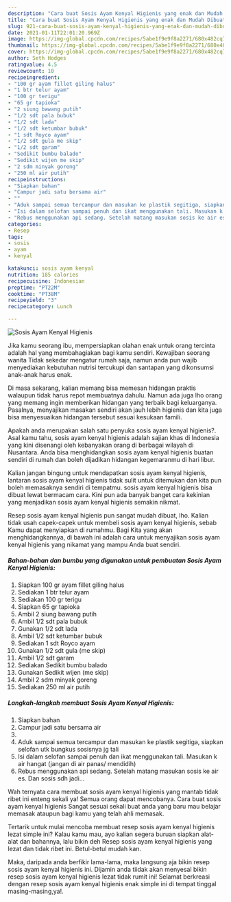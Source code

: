 ```yaml
---
description: "Cara buat Sosis Ayam Kenyal Higienis yang enak dan Mudah Dibuat"
title: "Cara buat Sosis Ayam Kenyal Higienis yang enak dan Mudah Dibuat"
slug: 921-cara-buat-sosis-ayam-kenyal-higienis-yang-enak-dan-mudah-dibuat
date: 2021-01-11T22:01:20.969Z
image: https://img-global.cpcdn.com/recipes/5abe1f9e9f8a2271/680x482cq70/sosis-ayam-kenyal-higienis-foto-resep-utama.jpg
thumbnail: https://img-global.cpcdn.com/recipes/5abe1f9e9f8a2271/680x482cq70/sosis-ayam-kenyal-higienis-foto-resep-utama.jpg
cover: https://img-global.cpcdn.com/recipes/5abe1f9e9f8a2271/680x482cq70/sosis-ayam-kenyal-higienis-foto-resep-utama.jpg
author: Seth Hodges
ratingvalue: 4.5
reviewcount: 10
recipeingredient:
- "100 gr ayam fillet giling halus"
- "1 btr telur ayam"
- "100 gr terigu"
- "65 gr tapioka"
- "2 siung bawang putih"
- "1/2 sdt pala bubuk"
- "1/2 sdt lada"
- "1/2 sdt ketumbar bubuk"
- "1 sdt Royco ayam"
- "1/2 sdt gula me skip"
- "1/2 sdt garam"
- "Sedikit bumbu balado"
- "Sedikit wijen me skip"
- "2 sdm minyak goreng"
- "250 ml air putih"
recipeinstructions:
- "Siapkan bahan"
- "Campur jadi satu bersama air"
- ""
- "Aduk sampai semua tercampur dan masukan ke plastik segitiga, siapkan selofan utk bungkus sosisnya jg tali"
- "Isi dalam selofan sampai penuh dan ikat menggunakan tali. Masukan k air hangat (jangan di air panas/ mendidih)"
- "Rebus menggunakan api sedang. Setelah matang masukan sosis ke air es. Dan sosis sdh jadi..."
categories:
- Resep
tags:
- sosis
- ayam
- kenyal

katakunci: sosis ayam kenyal 
nutrition: 185 calories
recipecuisine: Indonesian
preptime: "PT22M"
cooktime: "PT38M"
recipeyield: "3"
recipecategory: Lunch

---
```



![Sosis Ayam Kenyal Higienis](https://img-global.cpcdn.com/recipes/5abe1f9e9f8a2271/680x482cq70/sosis-ayam-kenyal-higienis-foto-resep-utama.jpg)

Jika kamu seorang ibu, mempersiapkan olahan enak untuk orang tercinta adalah hal yang membahagiakan bagi kamu sendiri. Kewajiban seorang  wanita Tidak sekedar mengatur rumah saja, namun anda pun wajib menyediakan kebutuhan nutrisi tercukupi dan santapan yang dikonsumsi anak-anak harus enak.

Di masa  sekarang, kalian memang bisa memesan hidangan praktis walaupun tidak harus repot membuatnya dahulu. Namun ada juga lho orang yang memang ingin memberikan hidangan yang terbaik bagi keluarganya. Pasalnya, menyajikan masakan sendiri akan jauh lebih higienis dan kita juga bisa menyesuaikan hidangan tersebut sesuai kesukaan famili. 



Apakah anda merupakan salah satu penyuka sosis ayam kenyal higienis?. Asal kamu tahu, sosis ayam kenyal higienis adalah sajian khas di Indonesia yang kini disenangi oleh kebanyakan orang di berbagai wilayah di Nusantara. Anda bisa menghidangkan sosis ayam kenyal higienis buatan sendiri di rumah dan boleh dijadikan hidangan kegemaranmu di hari libur.

Kalian jangan bingung untuk mendapatkan sosis ayam kenyal higienis, lantaran sosis ayam kenyal higienis tidak sulit untuk ditemukan dan kita pun boleh memasaknya sendiri di tempatmu. sosis ayam kenyal higienis bisa dibuat lewat bermacam cara. Kini pun ada banyak banget cara kekinian yang menjadikan sosis ayam kenyal higienis semakin nikmat.

Resep sosis ayam kenyal higienis pun sangat mudah dibuat, lho. Kalian tidak usah capek-capek untuk membeli sosis ayam kenyal higienis, sebab Kamu dapat menyiapkan di rumahmu. Bagi Kita yang akan menghidangkannya, di bawah ini adalah cara untuk menyajikan sosis ayam kenyal higienis yang nikamat yang mampu Anda buat sendiri.

<!--inarticleads1-->

##### Bahan-bahan dan bumbu yang digunakan untuk pembuatan Sosis Ayam Kenyal Higienis:

1. Siapkan 100 gr ayam fillet giling halus
1. Sediakan 1 btr telur ayam
1. Sediakan 100 gr terigu
1. Siapkan 65 gr tapioka
1. Ambil 2 siung bawang putih
1. Ambil 1/2 sdt pala bubuk
1. Gunakan 1/2 sdt lada
1. Ambil 1/2 sdt ketumbar bubuk
1. Sediakan 1 sdt Royco ayam
1. Gunakan 1/2 sdt gula (me skip)
1. Ambil 1/2 sdt garam
1. Sediakan Sedikit bumbu balado
1. Gunakan Sedikit wijen (me skip)
1. Ambil 2 sdm minyak goreng
1. Sediakan 250 ml air putih




<!--inarticleads2-->

##### Langkah-langkah membuat Sosis Ayam Kenyal Higienis:

1. Siapkan bahan
1. Campur jadi satu bersama air
1. 
1. Aduk sampai semua tercampur dan masukan ke plastik segitiga, siapkan selofan utk bungkus sosisnya jg tali
1. Isi dalam selofan sampai penuh dan ikat menggunakan tali. Masukan k air hangat (jangan di air panas/ mendidih)
1. Rebus menggunakan api sedang. Setelah matang masukan sosis ke air es. Dan sosis sdh jadi...




Wah ternyata cara membuat sosis ayam kenyal higienis yang mantab tidak ribet ini enteng sekali ya! Semua orang dapat mencobanya. Cara buat sosis ayam kenyal higienis Sangat sesuai sekali buat anda yang baru mau belajar memasak ataupun bagi kamu yang telah ahli memasak.

Tertarik untuk mulai mencoba membuat resep sosis ayam kenyal higienis lezat simple ini? Kalau kamu mau, ayo kalian segera buruan siapkan alat-alat dan bahannya, lalu bikin deh Resep sosis ayam kenyal higienis yang lezat dan tidak ribet ini. Betul-betul mudah kan. 

Maka, daripada anda berfikir lama-lama, maka langsung aja bikin resep sosis ayam kenyal higienis ini. Dijamin anda tiidak akan menyesal bikin resep sosis ayam kenyal higienis lezat tidak rumit ini! Selamat berkreasi dengan resep sosis ayam kenyal higienis enak simple ini di tempat tinggal masing-masing,ya!.


